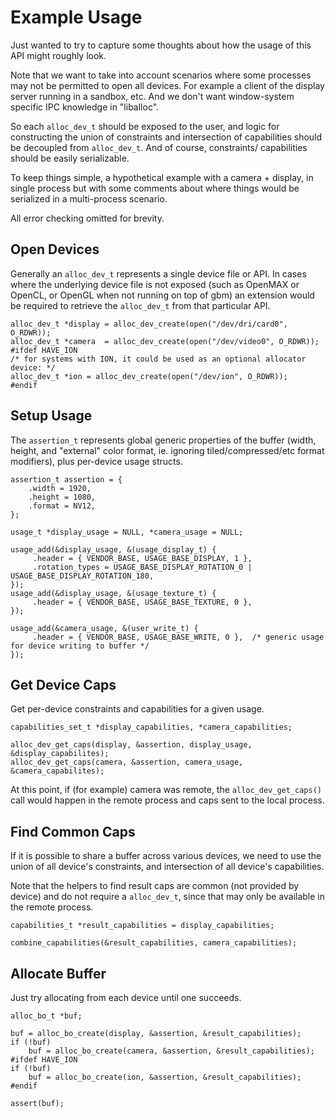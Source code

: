 Example Usage
=============

Just wanted to try to capture some thoughts about how the usage of this API
might roughly look.

Note that we want to take into account scenarios where some processes may not
be permitted to open all devices.  For example a client of the display server
running in a sandbox, etc.  And we don't want window-system specific IPC
knowledge in "liballoc".

So each `alloc_dev_t` should be exposed to the user, and logic for
constructing the union of constraints and intersection of capabilities
should be decoupled from `alloc_dev_t`.  And of course, constraints/
capabilities should be easily serializable.

To keep things simple, a hypothetical example with a camera + display, in
single process but with some comments about where things would be serialized
in a multi-process scenario.

All error checking omitted for brevity.

Open Devices
------------

Generally an `alloc_dev_t` represents a single device file or API.  In cases
where the underlying device file is not exposed (such as OpenMAX or OpenCL,
or OpenGL when not running on top of gbm) an extension would be required to
retrieve the `alloc_dev_t` from that particular API.

```
alloc_dev_t *display = alloc_dev_create(open("/dev/dri/card0", O_RDWR));
alloc_dev_t *camera  = alloc_dev_create(open("/dev/video0", O_RDWR));
#ifdef HAVE_ION
/* for systems with ION, it could be used as an optional allocator device: */
alloc_dev_t *ion = alloc_dev_create(open("/dev/ion", O_RDWR));
#endif
```

Setup Usage
-----------

The `assertion_t` represents global generic properties of the buffer (width,
height, and "external" color format, ie. ignoring tiled/compressed/etc format
modifiers), plus per-device usage structs.

```
assertion_t assertion = {
    .width = 1920,
    .height = 1080,
    .format = NV12,
};

usage_t *display_usage = NULL, *camera_usage = NULL;

usage_add(&display_usage, &(usage_display_t) {
     .header = { VENDOR_BASE, USAGE_BASE_DISPLAY, 1 },
     .rotation_types = USAGE_BASE_DISPLAY_ROTATION_0 | USAGE_BASE_DISPLAY_ROTATION_180,
});
usage_add(&display_usage, &(usage_texture_t) {
     .header = { VENDOR_BASE, USAGE_BASE_TEXTURE, 0 },
});

usage_add(&camera_usage, &(user_write_t) {
     .header = { VENDOR_BASE, USAGE_BASE_WRITE, 0 },  /* generic usage for device writing to buffer */
});
```

Get Device Caps
---------------

Get per-device constraints and capabilities for a given usage.

```
capabilities_set_t *display_capabilities, *camera_capabilities;

alloc_dev_get_caps(display, &assertion, display_usage, &display_capabilites);
alloc_dev_get_caps(camera, &assertion, camera_usage, &camera_capabilites);
```

At this point, if (for example) camera was remote, the `alloc_dev_get_caps()`
call would happen in the remote process and caps sent to the local process.

Find Common Caps
----------------

If it is possible to share a buffer across various devices, we need to use
the union of all device's constraints, and intersection of all device's
capabilities.

Note that the helpers to find result caps are common (not provided by device)
and do not require a `alloc_dev_t`, since that may only be available in the
remote process.

```
capabilities_t *result_capabilities = display_capabilities;

combine_capabilities(&result_capabilities, camera_capabilities);
```

Allocate Buffer
---------------

Just try allocating from each device until one succeeds.

```
alloc_bo_t *buf;

buf = alloc_bo_create(display, &assertion, &result_capabilities);
if (!buf)
    buf = alloc_bo_create(camera, &assertion, &result_capabilities);
#ifdef HAVE_ION
if (!buf)
    buf = alloc_bo_create(ion, &assertion, &result_capabilities);
#endif

assert(buf);
```

